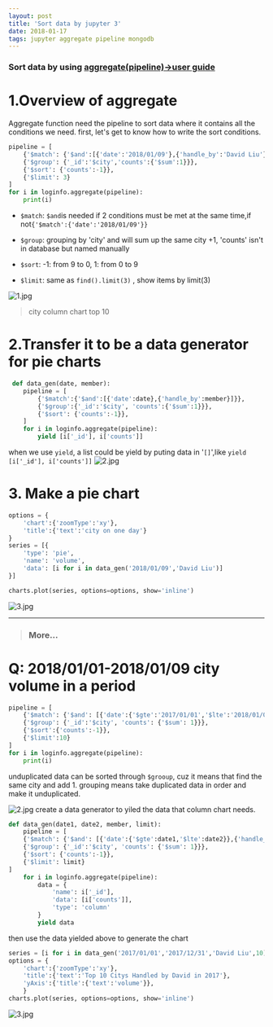 ```yaml
---
layout: post
title: 'Sort data by jupyter 3'
date: 2018-01-17
tags: jupyter aggregate pipeline mongodb
---
```

### Sort data by using [aggregate(pipeline)->user guide](https://docs.mongodb.com/manual/reference/operator/aggregation/)

# 1.Overview of aggregate
Aggregate function need the pipeline to sort data where it contains all the conditions we need.
first, let's get to know how to write the sort conditions.
```Python
pipeline = [
    {'$match': {'$and':[{'date':'2018/01/09'},{'handle_by':'David Liu'}]}},
    {'$group': {'_id':'$city','counts':{'$sum':1}}},
    {'$sort': {'counts':-1}},
    {'$limit': 3}
]
for i in loginfo.aggregate(pipeline):
    print(i)
```

* ```$match```: ```$and```is needed if 2 conditions must be met at the same time,if not```{'$match':{'date':'2018/01/09'}}```

* ```$group```: grouping by 'city' and will sum up the same city +1, 'counts' isn't in database but named manually

* ```$sort```: -1: from 9 to 0, 1: from 0 to 9

* ```$limit```: same as ```find().limit(3)``` , show items by limit(3)

![1.jpg](http://user-image.logdown.io/user/42937/blog/39533/post/4773093/PhwpK2GQRRatsPLZZsXp_1.jpg)
> city column chart top 10

# 2.Transfer it to be a data generator for pie charts
```Python
 def data_gen(date, member):
    pipeline = [
        {'$match':{'$and':[{'date':date},{'handle_by':member}]}},
        {'$group':{'_id':'$city', 'counts':{'$sum':1}}},
        {'$sort': {'counts':-1}},
    ]
    for i in loginfo.aggregate(pipeline):
        yield [i['_id'], i['counts']]
```
when we use ```yield```, a list could be yield by puting data in '```[]```',like ```yield [i['_id'], i['counts']]```
![2.jpg](http://user-image.logdown.io/user/42937/blog/39533/post/4773093/31dZ16OqQ8WJgeVYfGP7_2.jpg)

# 3. Make a pie chart
```Python
options = {
    'chart':{'zoomType':'xy'},
    'title':{'text':'city on one day'}
}
series = [{
    'type': 'pie',
    'name': 'volume',
    'data': [i for i in data_gen('2018/01/09','David Liu')]
}]

charts.plot(series, options=options, show='inline')
```

![3.jpg](http://user-image.logdown.io/user/42937/blog/39533/post/4773093/SAQX7PO8T3KsT40yUp3m_3.jpg)

-----
> ### More...
# Q: 2018/01/01-2018/01/09 city volume in a period

```Python
pipeline = [
    {'$match': {'$and': [{'date':{'$gte':'2017/01/01','$lte':'2018/01/09'}},{'handle_by':'David Liu'}]}},
    {'$group': {'_id':'$city', 'counts': {'$sum': 1}}},
    {'$sort':{'counts':-1}},
    {'$limit':10}
]
for i in loginfo.aggregate(pipeline):
    print(i)
```
unduplicated data can be sorted through ```$grooup```, cuz it means that find the same city and add 1.
grouping means take duplicated data in order and make it unduplicated.

![2.jpg](http://user-image.logdown.io/user/42937/blog/39533/post/4773093/fyHR4bURfabsCNCZ17iy_2.jpg)
create a data generator to yiled the data that column chart needs.
```Python
def data_gen(date1, date2, member, limit):
    pipeline = [
    {'$match': {'$and': [{'date':{'$gte':date1,'$lte':date2}},{'handle_by':member}]}},
    {'$group': {'_id':'$city', 'counts': {'$sum': 1}}},
    {'$sort': {'counts':-1}},
    {'$limit': limit}
]
    for i in loginfo.aggregate(pipeline):
        data = {
            'name': i['_id'],
            'data': [i['counts']],
            'type': 'column'
        }
        yield data
```
then use the data yielded above to generate the chart
```Python
series = [i for i in data_gen('2017/01/01','2017/12/31','David Liu',10) ]
options = {
    'chart':{'zoomType':'xy'},
    'title':{'text':'Top 10 Citys Handled by David in 2017'},
    'yAxis':{'title':{'text':'volume'}},
    }
charts.plot(series, options=options, show='inline')
```

![3.jpg](http://user-image.logdown.io/user/42937/blog/39533/post/4773093/lppeh9SiRHGDIfJDAsQw_3.jpg)

